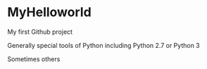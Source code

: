 # MyHelloworld
My first Github project

Generally special tools of Python including Python 2.7 or Python 3

Sometimes others
